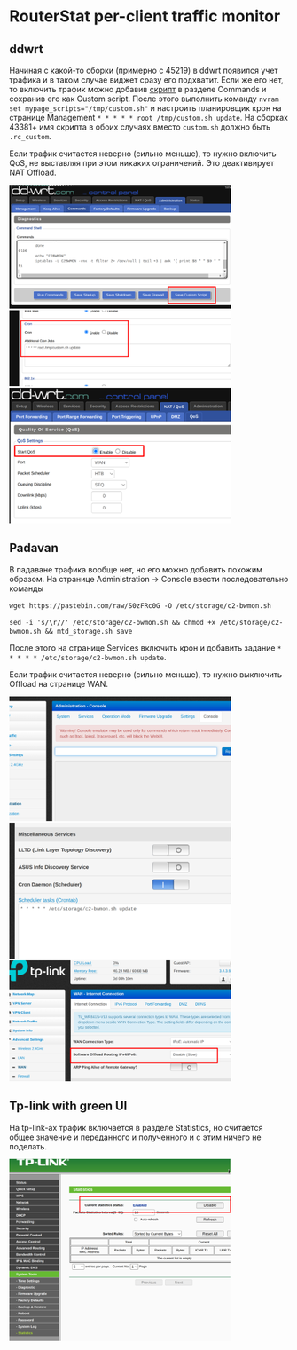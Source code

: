 # RouterStat per-client traffic monitor

## ddwrt

Начиная с какой-то сборки (примерно с 45219) в ddwrt появился учет трафика и в таком случае виджет сразу его подхватит. Если же его нет, то включить трафик можно добавив [скрипт](https://pastebin.com/S0zFRc0G) в разделе Commands и сохранив его как Custom script. После этого выполнить команду  `nvram set mypage_scripts="/tmp/custom.sh"`  и настроить планировщик крон на странице Management  `* * * * * root /tmp/custom.sh update`. На сборках 43381+ имя скрипта в обоих случаях вместо `custom.sh` должно быть `.rc_custom`.

Если трафик считается неверно (сильно меньше), то нужно включить QoS, не выставляя при этом никаких ограничений. Это деактивирует NAT Offload.

<!-- ![enter image description here](https://raw.githubusercontent.com/renr4/misc/refs/heads/main/routerstat/ddwrt1.png) -->
<img src="https://raw.githubusercontent.com/renr4/misc/refs/heads/main/routerstat/ddwrt1.png" alt="" width="400" />

<img src="https://raw.githubusercontent.com/renr4/misc/refs/heads/main/routerstat/ddwrt2.png" alt="" width="400" />

<img src="https://raw.githubusercontent.com/renr4/misc/refs/heads/main/routerstat/ddwrt3.png" alt="" width="400" />

## Padavan

В падаване трафика вообще нет, но его можно добавить похожим образом. На странице Administration -> Console ввести последовательно команды

```
wget https://pastebin.com/raw/S0zFRc0G -O /etc/storage/c2-bwmon.sh
```

```
sed -i 's/\r//' /etc/storage/c2-bwmon.sh && chmod +x /etc/storage/c2-bwmon.sh && mtd_storage.sh save
```

После этого на странице Services включить крон и добавить задание  `* * * * * /etc/storage/c2-bwmon.sh update`.

Если трафик считается неверно (сильно меньше), то нужно выключить Offload на странице WAN.

<img src="https://raw.githubusercontent.com/renr4/misc/refs/heads/main/routerstat/padavan1.png" alt="" width="400" />

<img src="https://raw.githubusercontent.com/renr4/misc/refs/heads/main/routerstat/padavan2.png" alt="" width="400" />

<img src="https://raw.githubusercontent.com/renr4/misc/refs/heads/main/routerstat/padavan3.png" alt="" width="400" />

## Tp-link with green UI

На tp-link-ах трафик включается в разделе Statistics, но считается общее значение и переданного и полученного и с этим ничего не поделать.

<img src="https://raw.githubusercontent.com/renr4/misc/refs/heads/main/routerstat/tp-link1.png" alt="" width="400" />
